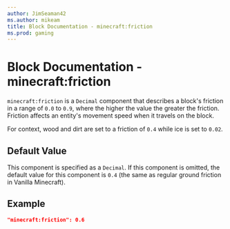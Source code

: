 ```yaml
---
author: JimSeaman42
ms.author: mikeam
title: Block Documentation - minecraft:friction
ms.prod: gaming
---
```


# Block Documentation - minecraft:friction

`minecraft:friction` is a `Decimal` component that describes a block's friction in a range of `0.0` to `0.9`, where the higher the value the greater the friction. Friction affects an entity's movement speed when it travels on the block.

For context, wood and dirt are set to a friction of `0.4` while ice is set to `0.02`.

## Default Value

This component is specified as a `Decimal`. If this component is omitted, the default value for this component is `0.4` (the same as regular ground friction in Vanilla Minecraft).

## Example

```json
"minecraft:friction": 0.6
```
